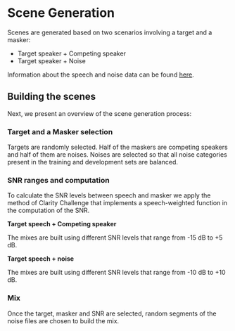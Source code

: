 # Scene Generation

Scenes are generated based on two scenarios involving a target and a masker:

* Target speaker + Competing speaker
* Target speaker + Noise

Information about the speech and noise data can be found [here](https://challenge.cogmhear.org/#/challenge-data/data-spec).

## Building the scenes

Next, we present an overview of the scene generation process:

### Target and a Masker selection

Targets are randomly selected. Half of the maskers are competing speakers and half of them are noises. 
Noises are selected so that all noise categories present in the training and development sets are balanced.

### SNR ranges and computation

To calculate the SNR levels between speech and masker we apply the method of Clarity Challenge that implements a speech-weighted function in the computation of the SNR. 

**Target speech + Competing speaker**

The mixes are built using different SNR levels that range from -15 dB to +5 dB. 

**Target speech + noise** 

The mixes are built using different SNR levels that range from -10 dB to +10 dB.

### Mix

Once the target, masker and SNR are selected, random segments of the noise files are chosen to build the mix. 



